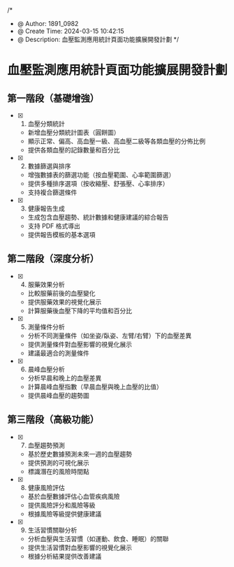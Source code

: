 /\*

- @ Author: 1891_0982
- @ Create Time: 2024-03-15 10:42:15
- @ Description: 血壓監測應用統計頁面功能擴展開發計劃
  \*/

# 血壓監測應用統計頁面功能擴展開發計劃

## 第一階段（基礎增強）

- [x] 1. 血壓分類統計

  - 新增血壓分類統計圖表（圓餅圖）
  - 顯示正常、偏高、高血壓一級、高血壓二級等各類血壓的分佈比例
  - 提供各類血壓的記錄數量和百分比

- [x] 2. 數據篩選與排序

  - 增強數據表的篩選功能（按血壓範圍、心率範圍篩選）
  - 提供多種排序選項（按收縮壓、舒張壓、心率排序）
  - 支持複合篩選條件

- [x] 3. 健康報告生成
  - 生成包含血壓趨勢、統計數據和健康建議的綜合報告
  - 支持 PDF 格式導出
  - 提供報告模板的基本選項

## 第二階段（深度分析）

- [x] 4. 服藥效果分析

  - 比較服藥前後的血壓變化
  - 提供服藥效果的視覺化展示
  - 計算服藥後血壓下降的平均值和百分比

- [x] 5. 測量條件分析

  - 分析不同測量條件（如坐姿/臥姿、左臂/右臂）下的血壓差異
  - 提供測量條件對血壓影響的視覺化展示
  - 建議最適合的測量條件

- [x] 6. 晨峰血壓分析
  - 分析早晨和晚上的血壓差異
  - 計算晨峰血壓指數（早晨血壓與晚上血壓的比值）
  - 提供晨峰血壓的趨勢圖

## 第三階段（高級功能）

- [x] 7. 血壓趨勢預測

  - 基於歷史數據預測未來一週的血壓趨勢
  - 提供預測的可視化展示
  - 標識潛在的風險時間點

- [x] 8. 健康風險評估

  - 基於血壓數據評估心血管疾病風險
  - 提供風險評分和風險等級
  - 根據風險等級提供健康建議

- [x] 9. 生活習慣關聯分析
  - 分析血壓與生活習慣（如運動、飲食、睡眠）的關聯
  - 提供生活習慣對血壓影響的視覺化展示
  - 根據分析結果提供改善建議
